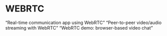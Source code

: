 # WEBRTC
“Real-time communication app using WebRTC”  “Peer-to-peer video/audio streaming with WebRTC”  “WebRTC demo: browser-based video chat”
